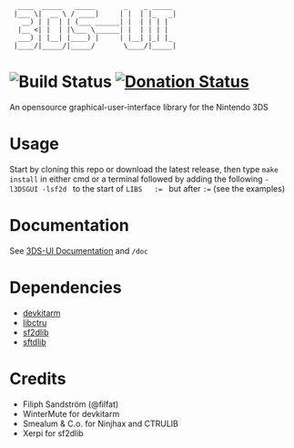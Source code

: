 	  ____  _____   _____       _    _ _____ 
	 |___ \|  __ \ / ____|     | |  | |_   _|
	   __) | |  | | (___ ______| |  | | | |  
	  |__ <| |  | |\___ \______| |  | | | |  
	  ___) | |__| |____) |     | |__| |_| |_ 
	 |____/|_____/|_____/       \____/|_____|
![Build Status](http://build.filfatstudios.com:8080/buildStatus/icon?job=3DS_GUI) [![Donation Status](https://img.shields.io/gratipay/filfat.svg)](https://gratipay.com/filfat/)
==
An opensource graphical-user-interface library for the Nintendo 3DS

Usage
====
Start by cloning this repo or download the latest release, then type ` make install ` in either cmd or a terminal followed by adding the following `-l3DSGUI -lsf2d ` to the start of  ` LIBS	:=  ` but after ` := ` (see the examples)

Documentation
===
See [3DS-UI Documentation](http://www.filfatstudios.com/products/3DS_UI) and ` /doc `

Dependencies
====
* [devkitarm](http://devkitpro.org/wiki/Getting_Started/devkitARM)
* [libctru](https://github.com/smealum/ctrulib)
* [sf2dlib](https://github.com/xerpi/sf2dlib)
* [sftdlib](https://github.com/xerpi/sftdlib)


Credits
====
* Filiph Sandström (@filfat)
* WinterMute for devkitarm
* Smealum & C.o. for Ninjhax and CTRULIB
* Xerpi for sf2dlib
